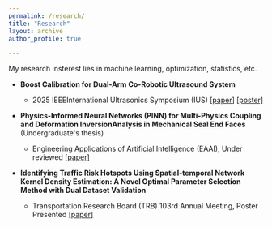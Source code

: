 ```yaml
---
permalink: /research/
title: "Research"
layout: archive
author_profile: true

---
```


My research insterest lies in machine learning, optimization, statistics, etc.

- **Boost Calibration for Dual-Arm Co-Robotic Ultrasound System**
  - 2025 IEEEInternational Ultrasonics Symposium (IUS)  [\[paper\]](/files/paper/Boost_Calibration_final.pdf) [\[poster\]](/files/poster/Poster_boost_cali.pdf)


- **Physics-Informed Neural Networks (PINN) for Multi-Physics Coupling and Deformation InversionAnalysis in Mechanical Seal End Faces** (Undergraduate's thesis)
  - Engineering Applications of Artificial Intelligence (EAAI), Under reviewed [\[paper\]](https://papers.ssrn.com/sol3/papers.cfm?abstract_id=5005150)

- **Identifying Traffic Risk Hotspots Using Spatial-temporal Network Kernel Density Estimation: A Novel Optimal Parameter Selection Method with Dual Dataset Validation**
  - Transportation Research Board (TRB) 103rd Annual Meeting, Poster Presented [\[paper\]](/files/paper/ST_NKDE_TRB.pdf)


 
